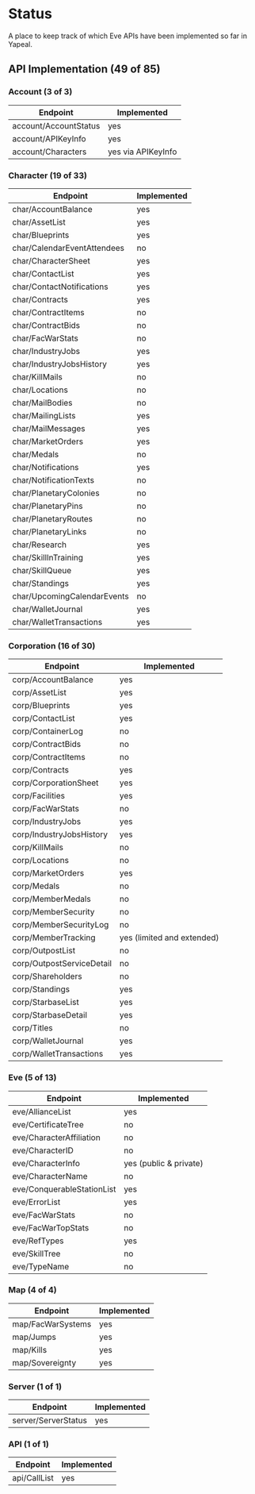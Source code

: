 # Status #

A place to keep track of which Eve APIs have been implemented so far in Yapeal.

## API Implementation (49 of 85) ##

### Account (3 of 3)


| Endpoint              | Implemented |
|-----------------------|-------------|
| account/AccountStatus | yes         |
| account/APIKeyInfo    | yes         |
| account/Characters    | yes via APIKeyInfo |

### Character (19 of 33)

| Endpoint                    | Implemented |
|-----------------------------|-------------|
| char/AccountBalance         | yes         |
| char/AssetList              | yes         |
| char/Blueprints             | yes         |
| char/CalendarEventAttendees | no          |
| char/CharacterSheet         | yes         |
| char/ContactList            | yes         |
| char/ContactNotifications   | yes         |
| char/Contracts              | yes         |
| char/ContractItems          | no          |
| char/ContractBids           | no          |
| char/FacWarStats            | no          |
| char/IndustryJobs           | yes         |
| char/IndustryJobsHistory    | yes         |
| char/KillMails              | no          |
| char/Locations              | no          |
| char/MailBodies             | no          |
| char/MailingLists           | yes         |
| char/MailMessages           | yes         |
| char/MarketOrders           | yes         |
| char/Medals                 | no          |
| char/Notifications          | yes         |
| char/NotificationTexts      | no          |
| char/PlanetaryColonies      | no          |
| char/PlanetaryPins          | no          |
| char/PlanetaryRoutes        | no          |
| char/PlanetaryLinks         | no          |
| char/Research               | yes         |
| char/SkillInTraining        | yes         |
| char/SkillQueue             | yes         |
| char/Standings              | yes         |
| char/UpcomingCalendarEvents | no          |
| char/WalletJournal          | yes         |
| char/WalletTransactions     | yes         |

### Corporation (16 of 30)

| Endpoint                  | Implemented                |
|---------------------------|----------------------------|
| corp/AccountBalance       | yes                        |
| corp/AssetList            | yes                        |
| corp/Blueprints           | yes                        |
| corp/ContactList          | yes                        |
| corp/ContainerLog         | no                         |
| corp/ContractBids         | no                         |
| corp/ContractItems        | no                         |
| corp/Contracts            | yes                        |
| corp/CorporationSheet     | yes                        |
| corp/Facilities           | yes                        |
| corp/FacWarStats          | no                         |
| corp/IndustryJobs         | yes                        |
| corp/IndustryJobsHistory  | yes                        |
| corp/KillMails            | no                         |
| corp/Locations            | no                         |
| corp/MarketOrders         | yes                        |
| corp/Medals               | no                         |
| corp/MemberMedals         | no                         |
| corp/MemberSecurity       | no                         |
| corp/MemberSecurityLog    | no                         |
| corp/MemberTracking       | yes (limited and extended) |
| corp/OutpostList          | no                         |
| corp/OutpostServiceDetail | no                         |
| corp/Shareholders         | no                         |
| corp/Standings            | yes                        |
| corp/StarbaseList         | yes                        |
| corp/StarbaseDetail       | yes                        |
| corp/Titles               | no                         |
| corp/WalletJournal        | yes                        |
| corp/WalletTransactions   | yes                        |

### Eve (5 of 13)

| Endpoint                   | Implemented            |
|----------------------------|------------------------|
| eve/AllianceList           | yes                    |
| eve/CertificateTree        | no                     |
| eve/CharacterAffiliation   | no                     |
| eve/CharacterID            | no                     |
| eve/CharacterInfo          | yes (public & private) |
| eve/CharacterName          | no                     |
| eve/ConquerableStationList | yes                    |
| eve/ErrorList              | yes                    |
| eve/FacWarStats            | no                     |
| eve/FacWarTopStats         | no                     |
| eve/RefTypes               | yes                    |
| eve/SkillTree              | no                     |
| eve/TypeName               | no                     |

### Map (4 of 4)

| Endpoint          | Implemented |
|-------------------|-------------|
| map/FacWarSystems | yes         |
| map/Jumps         | yes         |
| map/Kills         | yes         |
| map/Sovereignty   | yes         |

### Server (1 of 1)

| Endpoint            | Implemented |
|---------------------|-------------|
| server/ServerStatus | yes         |

### API (1 of 1)

| Endpoint     | Implemented |
|--------------|-------------|
| api/CallList | yes         |
